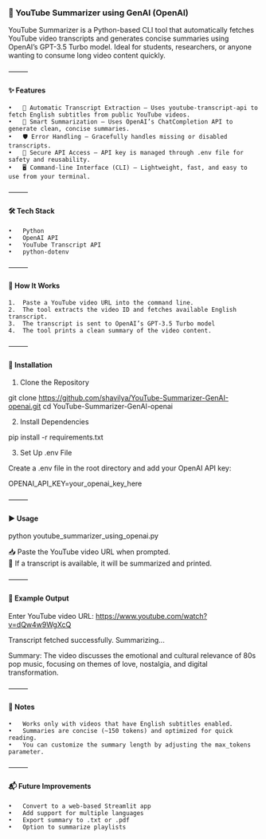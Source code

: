 

### 📄 YouTube Summarizer using GenAI (OpenAI)

YouTube Summarizer is a Python-based CLI tool that automatically fetches YouTube video transcripts and generates concise summaries using OpenAI’s GPT-3.5 Turbo model. Ideal for students, researchers, or anyone wanting to consume long video content quickly.

⸻

#### ✨ Features <br>
	•	🎯 Automatic Transcript Extraction – Uses youtube-transcript-api to fetch English subtitles from public YouTube videos.
	•	🧠 Smart Summarization – Uses OpenAI’s ChatCompletion API to generate clean, concise summaries.
	•	🛡️ Error Handling – Gracefully handles missing or disabled transcripts.
	•	🔐 Secure API Access – API key is managed through .env file for safety and reusability.
	•	🖥️ Command-line Interface (CLI) – Lightweight, fast, and easy to use from your terminal.

⸻

#### 🛠 Tech Stack<br>
	•	Python
	•	OpenAI API
	•	YouTube Transcript API
	•	python-dotenv

⸻

#### 🚀 How It Works<br>
	1.	Paste a YouTube video URL into the command line.
	2.	The tool extracts the video ID and fetches available English transcript.
	3.	The transcript is sent to OpenAI’s GPT-3.5 Turbo model
	4.	The tool prints a clean summary of the video content.

⸻

#### 🧩 Installation<br>

1. Clone the Repository<br>

git clone https://github.com/shavilya/YouTube-Summarizer-GenAI-openai.git
cd YouTube-Summarizer-GenAI-openai<br>

2. Install Dependencies<br>

pip install -r requirements.txt<br>

3. Set Up .env File<br>

Create a .env file in the root directory and add your OpenAI API key:<br>

OPENAI_API_KEY=your_openai_key_here<br>


⸻

#### ▶️ Usage <br>

python youtube_summarizer_using_openai.py<br>

📥 Paste the YouTube video URL when prompted.<br>
📃 If a transcript is available, it will be summarized and printed.<br>

⸻

#### 🧪 Example Output<br>

Enter YouTube video URL: https://www.youtube.com/watch?v=dQw4w9WgXcQ<br>

Transcript fetched successfully. Summarizing...<br>

Summary: The video discusses the emotional and cultural relevance of 80s pop music, focusing on themes of love, nostalgia, and digital transformation.<br>


⸻

#### 📌 Notes <br>
	•	Works only with videos that have English subtitles enabled.
	•	Summaries are concise (~150 tokens) and optimized for quick reading.
	•	You can customize the summary length by adjusting the max_tokens parameter.

⸻

#### 📬 Future Improvements <br>
	•	Convert to a web-based Streamlit app
	•	Add support for multiple languages
	•	Export summary to .txt or .pdf
	•	Option to summarize playlists



